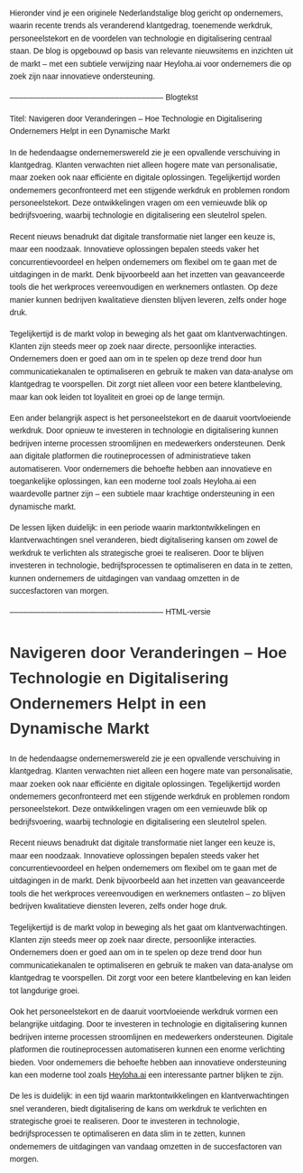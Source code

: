 Hieronder vind je een originele Nederlandstalige blog gericht op ondernemers, waarin recente trends als veranderend klantgedrag, toenemende werkdruk, personeelstekort en de voordelen van technologie en digitalisering centraal staan. De blog is opgebouwd op basis van relevante nieuwsitems en inzichten uit de markt – met een subtiele verwijzing naar Heyloha.ai voor ondernemers die op zoek zijn naar innovatieve ondersteuning.

–––––––––––––––––––––––––––––––––––
Blogtekst

Titel: Navigeren door Veranderingen – Hoe Technologie en Digitalisering Ondernemers Helpt in een Dynamische Markt

In de hedendaagse ondernemerswereld zie je een opvallende verschuiving in klantgedrag. Klanten verwachten niet alleen hogere mate van personalisatie, maar zoeken ook naar efficiënte en digitale oplossingen. Tegelijkertijd worden ondernemers geconfronteerd met een stijgende werkdruk en problemen rondom personeelstekort. Deze ontwikkelingen vragen om een vernieuwde blik op bedrijfsvoering, waarbij technologie en digitalisering een sleutelrol spelen.

Recent nieuws benadrukt dat digitale transformatie niet langer een keuze is, maar een noodzaak. Innovatieve oplossingen bepalen steeds vaker het concurrentievoordeel en helpen ondernemers om flexibel om te gaan met de uitdagingen in de markt. Denk bijvoorbeeld aan het inzetten van geavanceerde tools die het werkproces vereenvoudigen en werknemers ontlasten. Op deze manier kunnen bedrijven kwalitatieve diensten blijven leveren, zelfs onder hoge druk.

Tegelijkertijd is de markt volop in beweging als het gaat om klantverwachtingen. Klanten zijn steeds meer op zoek naar directe, persoonlijke interacties. Ondernemers doen er goed aan om in te spelen op deze trend door hun communicatiekanalen te optimaliseren en gebruik te maken van data-analyse om klantgedrag te voorspellen. Dit zorgt niet alleen voor een betere klantbeleving, maar kan ook leiden tot loyaliteit en groei op de lange termijn.

Een ander belangrijk aspect is het personeelstekort en de daaruit voortvloeiende werkdruk. Door opnieuw te investeren in technologie en digitalisering kunnen bedrijven interne processen stroomlijnen en medewerkers ondersteunen. Denk aan digitale platformen die routineprocessen of administratieve taken automatiseren. Voor ondernemers die behoefte hebben aan innovatieve en toegankelijke oplossingen, kan een moderne tool zoals Heyloha.ai een waardevolle partner zijn – een subtiele maar krachtige ondersteuning in een dynamische markt.

De lessen lijken duidelijk: in een periode waarin marktontwikkelingen en klantverwachtingen snel veranderen, biedt digitalisering kansen om zowel de werkdruk te verlichten als strategische groei te realiseren. Door te blijven investeren in technologie, bedrijfsprocessen te optimaliseren en data in te zetten, kunnen ondernemers de uitdagingen van vandaag omzetten in de succesfactoren van morgen.

–––––––––––––––––––––––––––––––––––
HTML-versie

<html>
  <head>
    <meta charset="UTF-8">
    <title>Navigeren door Veranderingen – Hoe Technologie en Digitalisering Ondernemers Helpt in een Dynamische Markt</title>
    <style>
      body { font-family: Arial, sans-serif; line-height: 1.6; margin: 20px; }
      h1 { color: #333; }
      p { margin-bottom: 15px; }
    </style>
  </head>
  <body>
    <h1>Navigeren door Veranderingen – Hoe Technologie en Digitalisering Ondernemers Helpt in een Dynamische Markt</h1>
    <p>
      In de hedendaagse ondernemerswereld zie je een opvallende verschuiving in klantgedrag. Klanten verwachten niet alleen een hogere mate van personalisatie, maar zoeken ook naar efficiënte en digitale oplossingen. Tegelijkertijd worden ondernemers geconfronteerd met een stijgende werkdruk en problemen rondom personeelstekort. Deze ontwikkelingen vragen om een vernieuwde blik op bedrijfsvoering, waarbij technologie en digitalisering een sleutelrol spelen.
    </p>
    <p>
      Recent nieuws benadrukt dat digitale transformatie niet langer een keuze is, maar een noodzaak. Innovatieve oplossingen bepalen steeds vaker het concurrentievoordeel en helpen ondernemers om flexibel om te gaan met de uitdagingen in de markt. Denk bijvoorbeeld aan het inzetten van geavanceerde tools die het werkproces vereenvoudigen en werknemers ontlasten – zo blijven bedrijven kwalitatieve diensten leveren, zelfs onder hoge druk.
    </p>
    <p>
      Tegelijkertijd is de markt volop in beweging als het gaat om klantverwachtingen. Klanten zijn steeds meer op zoek naar directe, persoonlijke interacties. Ondernemers doen er goed aan om in te spelen op deze trend door hun communicatiekanalen te optimaliseren en gebruik te maken van data-analyse om klantgedrag te voorspellen. Dit zorgt voor een betere klantbeleving en kan leiden tot langdurige groei.
    </p>
    <p>
      Ook het personeelstekort en de daaruit voortvloeiende werkdruk vormen een belangrijke uitdaging. Door te investeren in technologie en digitalisering kunnen bedrijven interne processen stroomlijnen en medewerkers ondersteunen. Digitale platformen die routineprocessen automatiseren kunnen een enorme verlichting bieden. Voor ondernemers die behoefte hebben aan innovatieve ondersteuning kan een moderne tool zoals <a href="https://heyloha.ai" target="_blank">Heyloha.ai</a> een interessante partner blijken te zijn.
    </p>
    <p>
      De les is duidelijk: in een tijd waarin marktontwikkelingen en klantverwachtingen snel veranderen, biedt digitalisering de kans om werkdruk te verlichten en strategische groei te realiseren. Door te investeren in technologie, bedrijfsprocessen te optimaliseren en data slim in te zetten, kunnen ondernemers de uitdagingen van vandaag omzetten in de succesfactoren van morgen.
    </p>
  </body>
</html>